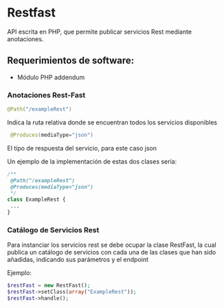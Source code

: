 # Restfast

API escrita en PHP, que permite publicar servicios Rest mediante anotaciones.

## Requerimientos de software:

 - Módulo PHP addendum

### Anotaciones Rest-Fast

```java
@Path("/exampleRest")
```
Indica la ruta relativa donde se encuentran todos los servicios disponibles

```java
 @Produces(mediaType="json")
```
El tipo de respuesta del servicio, para este caso json

Un ejemplo de la implementación de estas dos clases sería:

```php
/**
 @Path("/exampleRest")
 @Produces(mediaType="json")
 */
class ExampleRest {
 ...
}
```


### Catálogo de Servicios Rest

Para instanciar los servicios rest se debe ocupar la clase RestFast, la cual publica un catálogo de servicios con cada una de las clases que han sido añadidas, indicando sus parámetros y el endpoint

Ejemplo:

```php
$restFast = new RestFast();
$restFast->setClass(array("ExampleRest"));
$restFast->handle();

```
